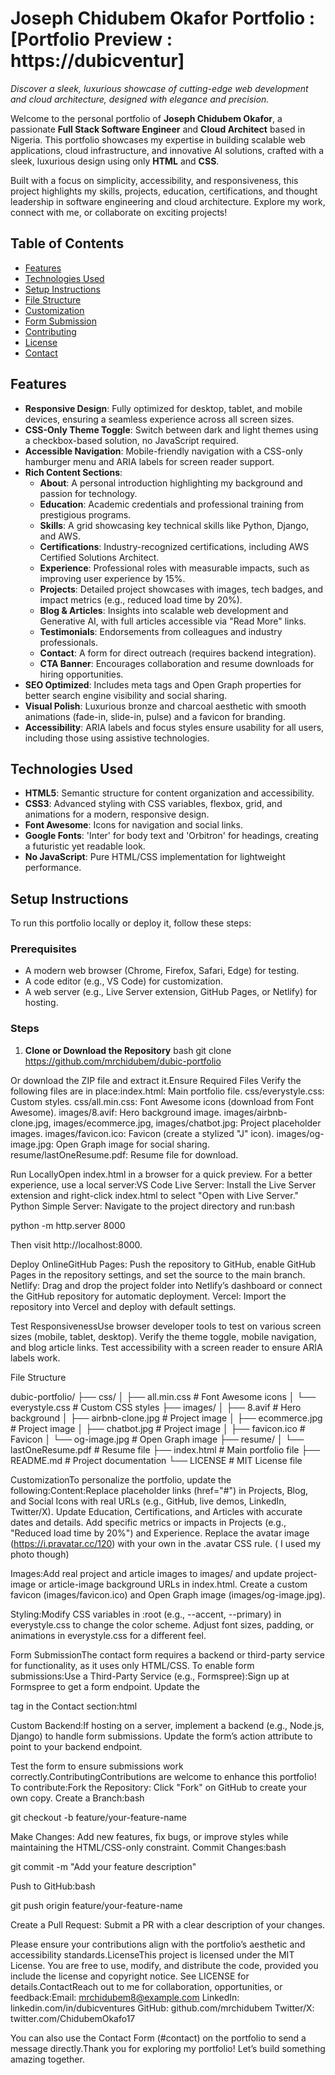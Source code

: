 <!-- README.md -->
# Joseph Chidubem Okafor Portfolio : [Portfolio Preview  :  https://dubicventur]


*Discover a sleek, luxurious showcase of cutting-edge web development and cloud architecture, designed with elegance and precision.*


Welcome to the personal portfolio of **Joseph Chidubem Okafor**, a passionate **Full Stack Software Engineer** and **Cloud Architect** based in Nigeria. This portfolio showcases my expertise in building scalable web applications, cloud infrastructure, and innovative AI solutions, crafted with a sleek, luxurious design using only **HTML** and **CSS**.

Built with a focus on simplicity, accessibility, and responsiveness, this project highlights my skills, projects, education, certifications, and thought leadership in software engineering and cloud architecture. Explore my work, connect with me, or collaborate on exciting projects!

## Table of Contents
- [Features](#features)
- [Technologies Used](#technologies-used)
- [Setup Instructions](#setup-instructions)
- [File Structure](#file-structure)
- [Customization](#customization)
- [Form Submission](#form-submission)
- [Contributing](#contributing)
- [License](#license)
- [Contact](#contact)

## Features
- **Responsive Design**: Fully optimized for desktop, tablet, and mobile devices, ensuring a seamless experience across all screen sizes.
- **CSS-Only Theme Toggle**: Switch between dark and light themes using a checkbox-based solution, no JavaScript required.
- **Accessible Navigation**: Mobile-friendly navigation with a CSS-only hamburger menu and ARIA labels for screen reader support.
- **Rich Content Sections**:
  - **About**: A personal introduction highlighting my background and passion for technology.
  - **Education**: Academic credentials and professional training from prestigious programs.
  - **Skills**: A grid showcasing key technical skills like Python, Django, and AWS.
  - **Certifications**: Industry-recognized certifications, including AWS Certified Solutions Architect.
  - **Experience**: Professional roles with measurable impacts, such as improving user experience by 15%.
  - **Projects**: Detailed project showcases with images, tech badges, and impact metrics (e.g., reduced load time by 20%).
  - **Blog & Articles**: Insights into scalable web development and Generative AI, with full articles accessible via "Read More" links.
  - **Testimonials**: Endorsements from colleagues and industry professionals.
  - **Contact**: A form for direct outreach (requires backend integration).
  - **CTA Banner**: Encourages collaboration and resume downloads for hiring opportunities.
- **SEO Optimized**: Includes meta tags and Open Graph properties for better search engine visibility and social sharing.
- **Visual Polish**: Luxurious bronze and charcoal aesthetic with smooth animations (fade-in, slide-in, pulse) and a favicon for branding.
- **Accessibility**: ARIA labels and focus styles ensure usability for all users, including those using assistive technologies.

## Technologies Used
- **HTML5**: Semantic structure for content organization and accessibility.
- **CSS3**: Advanced styling with CSS variables, flexbox, grid, and animations for a modern, responsive design.
- **Font Awesome**: Icons for navigation and social links.
- **Google Fonts**: 'Inter' for body text and 'Orbitron' for headings, creating a futuristic yet readable look.
- **No JavaScript**: Pure HTML/CSS implementation for lightweight performance.

## Setup Instructions
To run this portfolio locally or deploy it, follow these steps:

### Prerequisites
- A modern web browser (Chrome, Firefox, Safari, Edge) for testing.
- A code editor (e.g., VS Code) for customization.
- A web server (e.g., Live Server extension, GitHub Pages, or Netlify) for hosting.

### Steps
1. **Clone or Download the Repository**
      bash
   git clone https://github.com/mrchidubem/dubic-portfolio

Or download the ZIP file and extract it.Ensure Required Files
Verify the following files are in place:index.html: Main portfolio file.
css/everystyle.css: Custom styles.
css/all.min.css: Font Awesome icons (download from Font Awesome).
images/8.avif: Hero background image.
images/airbnb-clone.jpg, images/ecommerce.jpg, images/chatbot.jpg: Project placeholder images.
images/favicon.ico: Favicon (create a stylized "J" icon).
images/og-image.jpg: Open Graph image for social sharing.
resume/lastOneResume.pdf: Resume file for download.

Run LocallyOpen index.html in a browser for a quick preview.
For a better experience, use a local server:VS Code Live Server: Install the Live Server extension and right-click index.html to select "Open with Live Server."
Python Simple Server: Navigate to the project directory and run:bash

python -m http.server 8000

Then visit http://localhost:8000.

Deploy OnlineGitHub Pages: Push the repository to GitHub, enable GitHub Pages in the repository settings, and set the source to the main branch.
Netlify: Drag and drop the project folder into Netlify’s dashboard or connect the GitHub repository for automatic deployment.
Vercel: Import the repository into Vercel and deploy with default settings.

Test ResponsivenessUse browser developer tools to test on various screen sizes (mobile, tablet, desktop).
Verify the theme toggle, mobile navigation, and blog article links.
Test accessibility with a screen reader to ensure ARIA labels work.

File Structure

dubic-portfolio/
├── css/
│   ├── all.min.css         # Font Awesome icons
│   └── everystyle.css      # Custom CSS styles
├── images/
│   ├── 8.avif             # Hero background
│   ├── airbnb-clone.jpg   # Project image
│   ├── ecommerce.jpg      # Project image
│   ├── chatbot.jpg        # Project image
│   ├── favicon.ico        # Favicon
│   └── og-image.jpg       # Open Graph image
├── resume/
│   └── lastOneResume.pdf  # Resume file
├── index.html             # Main portfolio file
├── README.md              # Project documentation
└── LICENSE                # MIT License file

CustomizationTo personalize the portfolio, update the following:Content:Replace placeholder links (href="#") in Projects, Blog, and Social Icons with real URLs (e.g., GitHub, live demos, LinkedIn, Twitter/X).
Update Education, Certifications, and Articles with accurate dates and details.
Add specific metrics or impacts in Projects (e.g., "Reduced load time by 20%") and Experience.
Replace the avatar image (https://i.pravatar.cc/120) with your own in the .avatar CSS rule. ( I used my photo though)

Images:Add real project and article images to images/ and update project-image or article-image background URLs in index.html.
Create a custom favicon (images/favicon.ico) and Open Graph image (images/og-image.jpg).

Styling:Modify CSS variables in :root (e.g., --accent, --primary) in everystyle.css to change the color scheme.
Adjust font sizes, padding, or animations in everystyle.css for a different feel.

Form SubmissionThe contact form requires a backend or third-party service for functionality, as it uses only HTML/CSS. To enable form submissions:Use a Third-Party Service (e.g., Formspree):Sign up at Formspree to get a form endpoint.
Update the <form> tag in the Contact section:html

<form action="https://formspree.io/f/your-form-id" method="POST">

Custom Backend:If hosting on a server, implement a backend (e.g., Node.js, Django) to handle form submissions.
Update the form’s action attribute to point to your backend endpoint.

Test the form to ensure submissions work correctly.ContributingContributions are welcome to enhance this portfolio! To contribute:Fork the Repository: Click "Fork" on GitHub to create your own copy.
Create a Branch:bash

git checkout -b feature/your-feature-name

Make Changes: Add new features, fix bugs, or improve styles while maintaining the HTML/CSS-only constraint.
Commit Changes:bash

git commit -m "Add your feature description"

Push to GitHub:bash

git push origin feature/your-feature-name

Create a Pull Request: Submit a PR with a clear description of your changes.

Please ensure your contributions align with the portfolio’s aesthetic and accessibility standards.LicenseThis project is licensed under the MIT License. You are free to use, modify, and distribute the code, provided you include the license and copyright notice. See LICENSE for details.ContactReach out to me for collaboration, opportunities, or feedback:Email: mrchidubem8@example.com 
LinkedIn: linkedin.com/in/dubicventures
GitHub: github.com/mrchidubem
Twitter/X: twitter.com/ChidubemOkafo17

You can also use the Contact Form (#contact) on the portfolio to send a message directly.Thank you for exploring my portfolio! Let’s build something amazing together. 

